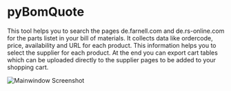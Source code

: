 # pyBomQuote

This tool helps you to search the pages de.farnell.com and de.rs-online.com for the parts
listet in your bill of materials. It collects data like ordercode, price, availability and
URL for each product. This information helps you to select the supplier for each product.
At the end you can export cart tables which can be uploaded directly to the supplier pages to
be added to your shopping cart.

![Mainwindow Screenshot](http://docs/mainwindow.png "Mainwindow Screenshot")



